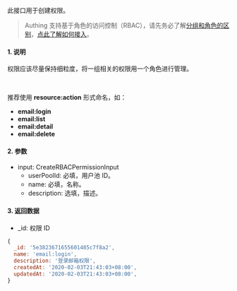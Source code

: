此接口用于创建权限。

> Authing 支持基于角色的访问控制（RBAC），请先务必了解[分组和角色的区别](https://docs.authing.cn/authing/authorization/authorization/rbac#fen-zu-vs-quan-xian)，[点此了解如何接入](https://docs.authing.cn/authing/authorization/intergrate-rbac)。

#### 1. 说明

权限应该尽量保持细粒度，将一组相关的权限用一个角色进行管理。

<br/>

推荐使用 **resource:action** 形式命名，如：
- **email:login**
- **email:list**
- **email:detail**
- **email:delete**

#### 2. 参数

* input: CreateRBACPermissionInput
  * userPoolId: 必填，用户池 ID。
  * name: 必填，名称。
  * description: 选填，描述。

#### 3. 返回数据

* _id: 权限 ID

```javascript
{
  _id: '5e3823671655601485c7f8a2',
  name: 'email:login',
  description: '登录邮箱权限',
  createdAt: '2020-02-03T21:43:03+08:00',
  updatedAt: '2020-02-03T21:43:03+08:00',
}
```
